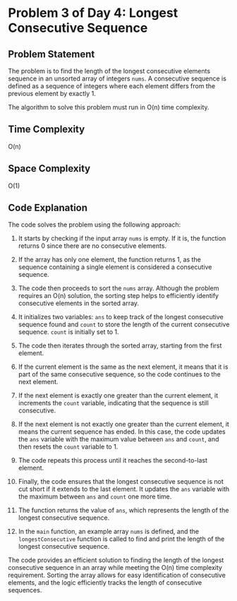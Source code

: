 # Problem 3 of Day 4: Longest Consecutive Sequence

## Problem Statement

The problem is to find the length of the longest consecutive elements sequence in an unsorted array of integers `nums`. A consecutive sequence is defined as a sequence of integers where each element differs from the previous element by exactly 1.

The algorithm to solve this problem must run in O(n) time complexity.

## Time Complexity

O(n)

## Space Complexity

O(1)

## Code Explanation

The code solves the problem using the following approach:

1. It starts by checking if the input array `nums` is empty. If it is, the function returns 0 since there are no consecutive elements.

2. If the array has only one element, the function returns 1, as the sequence containing a single element is considered a consecutive sequence.

3. The code then proceeds to sort the `nums` array. Although the problem requires an O(n) solution, the sorting step helps to efficiently identify consecutive elements in the sorted array.

4. It initializes two variables: `ans` to keep track of the longest consecutive sequence found and `count` to store the length of the current consecutive sequence. `count` is initially set to 1.

5. The code then iterates through the sorted array, starting from the first element.

6. If the current element is the same as the next element, it means that it is part of the same consecutive sequence, so the code continues to the next element.

7. If the next element is exactly one greater than the current element, it increments the `count` variable, indicating that the sequence is still consecutive.

8. If the next element is not exactly one greater than the current element, it means the current sequence has ended. In this case, the code updates the `ans` variable with the maximum value between `ans` and `count`, and then resets the `count` variable to 1.

9. The code repeats this process until it reaches the second-to-last element.

10. Finally, the code ensures that the longest consecutive sequence is not cut short if it extends to the last element. It updates the `ans` variable with the maximum between `ans` and `count` one more time.

11. The function returns the value of `ans`, which represents the length of the longest consecutive sequence.

12. In the `main` function, an example array `nums` is defined, and the `longestConsecutive` function is called to find and print the length of the longest consecutive sequence.

The code provides an efficient solution to finding the length of the longest consecutive sequence in an array while meeting the O(n) time complexity requirement. Sorting the array allows for easy identification of consecutive elements, and the logic efficiently tracks the length of consecutive sequences.
